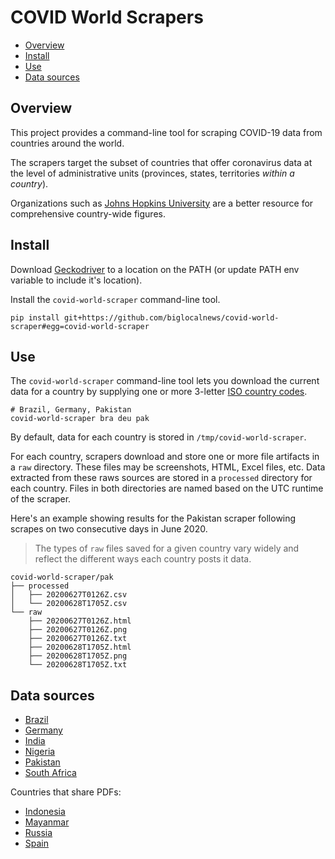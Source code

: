 # COVID World Scrapers

- [Overview](#overview)
- [Install](#install)
- [Use](#use)
- [Data sources](#data-sources)

## Overview

This project provides a command-line tool for scraping COVID-19 data
from countries around the world.

The scrapers target the subset of countries that offer coronavirus data at the level
of administrative units (provinces, states, territories *within a country*).

Organizations such as [Johns Hopkins University][] are a better resource for
comprehensive country-wide figures.

[Johns Hopkins University]: https://coronavirus.jhu.edu/data

## Install

Download [Geckodriver](https://github.com/mozilla/geckodriver/releases) to a location on the PATH (or update PATH env variable to include it's location).

Install the `covid-world-scraper` command-line tool.

```
pip install git+https://github.com/biglocalnews/covid-world-scraper#egg=covid-world-scraper
```

## Use

The `covid-world-scraper` command-line tool lets you download the
current data for a country by supplying one or more 3-letter [ISO country codes][].

[ISO country codes]: https://en.wikipedia.org/wiki/ISO_3166-1_alpha-3

```
# Brazil, Germany, Pakistan
covid-world-scraper bra deu pak
```

By default, data for each country is stored in `/tmp/covid-world-scraper`.

For each country, scrapers download and store one or more file artifacts in a `raw`
directory. These files may be screenshots, HTML, Excel files, etc. Data
extracted from these raws sources are stored in a `processed` directory
for each country. Files in both directories are named based on the
UTC runtime of the scraper.

Here's an example showing results for the Pakistan scraper following
scrapes on two consecutive days in June 2020.

> The types of `raw` files saved for a given country vary
> widely and reflect the different ways each country posts it data.

```
covid-world-scraper/pak
├── processed
│   ├── 20200627T0126Z.csv
│   └── 20200628T1705Z.csv
└── raw
    ├── 20200627T0126Z.html
    ├── 20200627T0126Z.png
    ├── 20200627T0126Z.txt
    ├── 20200628T1705Z.html
    ├── 20200628T1705Z.png
    └── 20200628T1705Z.txt
```

## Data sources

- [Brazil](https://covid.saude.gov.br/)
- [Germany](https://www.rki.de/DE/Content/InfAZ/N/Neuartiges_Coronavirus/Fallzahlen.html)
- [India](https://www.mohfw.gov.in/)
- [Nigeria](https://covid19.ncdc.gov.ng/)
- [Pakistan](http://covid.gov.pk/stats/pakistan)
- [South Africa](https://sacoronavirus.co.za/category/press-releases-and-notices/)

Countries that share PDFs:

- [Indonesia](https://covid19.kemkes.go.id/category/situasi-infeksi-emerging/info-corona-virus/#.XuGkb2pKiL_)
- [Mayanmar](https://mohs.gov.mm/page/9575)
- [Russia](https://xn--80aesfpebagmfblc0a.xn--p1ai/info/ofdoc/reports/)
- [Spain](https://www.mscbs.gob.es/profesionales/saludPublica/ccayes/alertasActual/nCov-China/situacionActual.htm)
